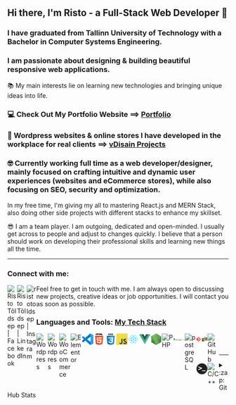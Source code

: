 ## Hi there, I'm Risto - a Full-Stack Web Developer 👋

###  I have graduated from Tallinn University of Technology with a Bachelor in Computer Systems Engineering.

### I am passionate about designing & building beautiful responsive web applications. 

📚 My main interests lie on learning new technologies and bringing unique ideas into life.

### 💻 Check Out My Portfolio Website ==> [Portfolio]

### 💼 Wordpress websites & online stores I have developed in the workplace for real clients ==> [vDisain Projects]

### 🤓  Currently working full time as a web developer/designer, mainly focused on crafting intuitive and dynamic user experiences (websites and eCommerce stores), while also focusing on SEO, security and optimization.  

In my free time, I'm giving my all to mastering React.js and MERN Stack, also doing other side projects with different stacks to enhance my skillset. 

😎 I am a team player. I am outgoing, dedicated and open-minded. I usually get across to people and adjust to changes quickly. I believe that a person should work on developing their professional skills and learning new things all the time. 

---
### Connect with me:

[<img align="left" alt="Risto Tõldsep | Facebook" width="22px" src="https://upload.wikimedia.org/wikipedia/commons/thumb/1/1b/Facebook_icon.svg/1200px-Facebook_icon.svg.png" />][facebook]
[<img align="left" alt="Risto Tõldsep | LinkedIn" width="22px" src="https://upload.wikimedia.org/wikipedia/commons/thumb/e/e9/Linkedin_icon.svg/1200px-Linkedin_icon.svg.png" />][linkedin]
[<img align="left" alt="ristotoldsep | Instagram" width="22px" src="https://upload.wikimedia.org/wikipedia/commons/thumb/a/a5/Instagram_icon.png/1024px-Instagram_icon.png" />][instagram]

Feel free to get in touch with me. I am always open to discussing new projects, creative ideas or job opportunities. I will contact you as soon as possible.
<br />
### Languages and Tools: [My Tech Stack](https://github.com/ristotoldsep/My-Tech-Stack/blob/main/README.md)

<img align="left" alt="Wordpress" width="26px" src="https://cdn.iconscout.com/icon/free/png-512/wordpress-35-569289.png" />
<img align="left" alt="Wordpress" width="26px" src="https://seeklogo.com/images/G/gatsby-logo-1A245AD37F-seeklogo.com.png" />
<img align="left" alt="WooCommerce" width="26px" src="https://cdn.iconscout.com/icon/free/png-256/woocommerce-226060.png" />
<img align="left" alt="Elementor" width="26px" src="https://cdn3.iconfinder.com/data/icons/logos-and-brands-adobe/512/109_Elementor-512.png" />
<img align="left" alt="Visual Studio Code" width="26px" src="https://raw.githubusercontent.com/github/explore/80688e429a7d4ef2fca1e82350fe8e3517d3494d/topics/visual-studio-code/visual-studio-code.png" />
<img align="left" alt="HTML5" width="26px" src="https://raw.githubusercontent.com/github/explore/80688e429a7d4ef2fca1e82350fe8e3517d3494d/topics/html/html.png" />
<img align="left" alt="CSS3" width="26px" src="https://raw.githubusercontent.com/github/explore/80688e429a7d4ef2fca1e82350fe8e3517d3494d/topics/css/css.png" />
<img align="left" alt="JavaScript" width="26px" src="https://raw.githubusercontent.com/github/explore/80688e429a7d4ef2fca1e82350fe8e3517d3494d/topics/javascript/javascript.png" />
<img align="left" alt="React" width="26px" src="https://raw.githubusercontent.com/github/explore/80688e429a7d4ef2fca1e82350fe8e3517d3494d/topics/react/react.png" />
<img align="left" alt="Vue" width="26px" src="https://raw.githubusercontent.com/github/explore/80688e429a7d4ef2fca1e82350fe8e3517d3494d/topics/vue/vue.png" />
<img align="left" alt="Node.js" width="26px" src="https://raw.githubusercontent.com/github/explore/80688e429a7d4ef2fca1e82350fe8e3517d3494d/topics/nodejs/nodejs.png" />
<img align="left" alt="PHP" width="26px" src="https://cdn.iconscout.com/icon/free/png-512/php-2038871-1720084.png" />
<img align="left" alt="MongoDB" width="26px" src="https://raw.githubusercontent.com/github/explore/80688e429a7d4ef2fca1e82350fe8e3517d3494d/topics/mongodb/mongodb.png" />
<img align="left" alt="postgreSQL" width="26px" src="https://cdn.iconscout.com/icon/free/png-256/postgresql-11-1175122.png" />
<img align="left" alt="Git" width="26px" src="https://raw.githubusercontent.com/github/explore/80688e429a7d4ef2fca1e82350fe8e3517d3494d/topics/git/git.png" />
<img align="left" alt="GitHub" width="26px" src="https://cdn3.iconfinder.com/data/icons/social-network-round-gloss-shine/512/GitHub_Social-Network-Communicate-Page-Curl-Effect-Circle-Glossy-Shadow-Shine.png" />
<img align="left" alt="Terminal" width="26px" src="https://raw.githubusercontent.com/github/explore/80688e429a7d4ef2fca1e82350fe8e3517d3494d/topics/terminal/terminal.png" />
<img align="left" alt="C/C++" width="26px" src="https://user-images.githubusercontent.com/42747200/46140125-da084900-c26d-11e8-8ea7-c45ae6306309.png" />

<br />
<br />

---

<details>
  <summary>:zap: GitHub Stats</summary>

<p align="center"> 
  Visitor Count<br>
  <img src="https://profile-counter.glitch.me/ristotoldsep/count.svg" />
</p>

<div align="center">
  <img width="450px" src="https://github-readme-stats.vercel.app/api?username=ristotoldsep&&show_icons=true&title_color=2ef2a7&icon_color=2ef2a7&text_color=efefef&bg_color=2E3440&hide_border=true">
  <img width="450px" src="https://github-readme-stats.vercel.app/api/top-langs/?username=ristotoldsep&theme=nord&hide=jupyter%20notebook&layout=compact&langs_count=8&bg_color=2E3440&title_color=2ef2a7&hide_border=true"> 
</div> 
</details>


[website]: https://www.linkedin.com/in/risto-t%C3%B5ldsep-241b76199/
[Portfolio]: https://ristotoldsep.eu/
[vDisain Projects]: https://github.com/ristotoldsep/vDisain-Projects
[facebook]: https://www.facebook.com/risto.toldsep/
[instagram]: https://www.instagram.com/ristotoldsep/
[linkedin]: https://www.linkedin.com/in/risto-t%C3%B5ldsep-241b76199/ 


